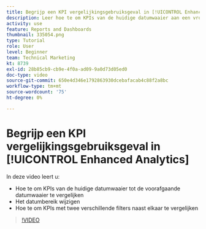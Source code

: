 ```yaml
---
title: Begrijp een KPI vergelijkingsgebruiksgeval in [!UICONTROL Enhanced Analytics]
description: Leer hoe te om KPIs van de huidige datumwaaier aan een vroegere datumwaaier te vergelijken, en hoe te om KPIs met twee verschillende filters te vergelijken.
activity: use
feature: Reports and Dashboards
thumbnail: 335054.png
type: Tutorial
role: User
level: Beginner
team: Technical Marketing
kt: 8739
exl-id: 28b85cb9-cb9e-4f0a-ad09-9a0d73d05ed0
doc-type: video
source-git-commit: 650e4d346e1792863930dcebafacab4c88f2a8bc
workflow-type: tm+mt
source-wordcount: '75'
ht-degree: 0%

---
```


# Begrijp een KPI vergelijkingsgebruiksgeval in [!UICONTROL Enhanced Analytics]

In deze video leert u:

* Hoe te om KPIs van de huidige datumwaaier tot de voorafgaande datumwaaier te vergelijken
* Het datumbereik wijzigen
* Hoe te om KPIs met twee verschillende filters naast elkaar te vergelijken

>[!VIDEO](https://video.tv.adobe.com/v/335054/?quality=12&learn=on)
